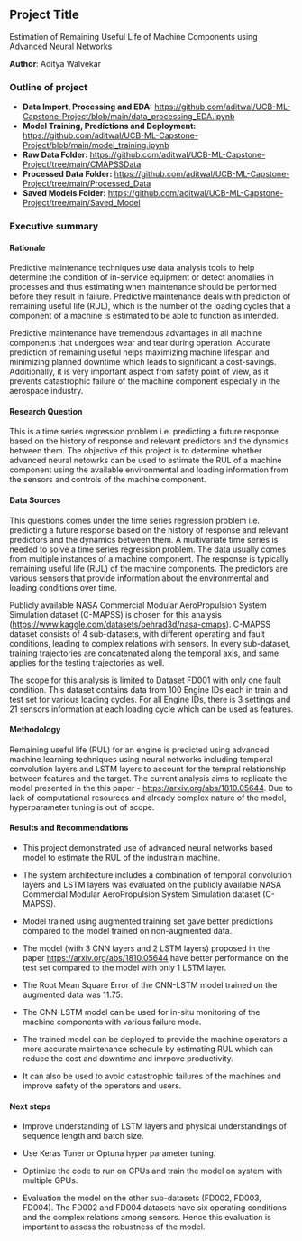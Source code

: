 ## Project Title
Estimation of Remaining Useful Life of Machine Components using Advanced Neural Networks

**Author**: Aditya Walvekar

### Outline of project

- **Data Import, Processing and EDA:** https://github.com/aditwal/UCB-ML-Capstone-Project/blob/main/data_processing_EDA.ipynb
- **Model Training, Predictions and Deployment:** https://github.com/aditwal/UCB-ML-Capstone-Project/blob/main/model_training.ipynb
- **Raw Data Folder:** https://github.com/aditwal/UCB-ML-Capstone-Project/tree/main/CMAPSSData
- **Processed Data Folder:** https://github.com/aditwal/UCB-ML-Capstone-Project/tree/main/Processed_Data
- **Saved Models Folder:** https://github.com/aditwal/UCB-ML-Capstone-Project/tree/main/Saved_Model

### Executive summary

#### Rationale

Predictive maintenance techniques use data analysis tools to help determine the condition of in-service equipment or detect anomalies in processes and thus estimating when maintenance should be performed before they result in failure. Predictive maintenance deals with prediction of remaining useful life (RUL), which is the number of the loading cycles that a component of a machine is estimated to be able to function as intended. 

Predictive maintenance have tremendous advantages in all machine components that undergoes wear and tear during operation. Accurate prediction of remaining useful helps maximizing machine lifespan and minimizing planned downtime which leads to significant a cost-savings.  Additionally, it is very important aspect from safety point of view, as it prevents catastrophic failure of the machine component especially in the aerospace industry.

#### Research Question

This is a time series regression problem i.e. predicting a future response based on the history of response and relevant predictors and the dynamics between them. The objective of this project is to determine whether advanced neural netowrks can be used to estimate the RUL of a machine component using the available environmental and loading information from the sensors and controls of the machine component. 

#### Data Sources

This questions comes under the time series regression problem i.e. predicting a future response based on the history of response and relevant predictors and the dynamics between them. A multivariate time series is needed to solve a time series regression problem. The data usually comes from multiple instances of a machine component. The response is typically remaining useful life (RUL) of the machine components. The predictors are various sensors that provide information about the environmental and loading conditions over time. 

Publicly available NASA Commercial Modular AeroPropulsion System Simulation dataset (C-MAPSS) is chosen for this analysis (https://www.kaggle.com/datasets/behrad3d/nasa-cmaps). C-MAPSS dataset consists of 4 sub-datasets, with different operating and fault conditions, leading to complex relations with sensors. In every sub-dataset, training trajectories are concatenated along the temporal axis, and same applies for the testing trajectories as well.

The scope for this analysis is limited to Dataset FD001 with only one fault condition. This dataset contains data from 100 Engine IDs each in train and test set for various loading cycles. For all Engine IDs, there is 3 settings and 21 sensors information at each loading cycle which can be used as features.

#### Methodology

Remaining useful life (RUL) for an engine is predicted using advanced machine learning techniques using neural networks including temporal convolution layers and LSTM layers to account for the tempral relationship between features and the target. The current analysis aims to replicate the model presented in the this paper - https://arxiv.org/abs/1810.05644. Due to lack of computational resources and already complex nature of the model, hyperparameter tuning is out of scope. 

#### Results and Recommendations

* This project demonstrated use of advanced neural networks based model to estimate the RUL of the industrain machine. 

* The system architecture includes a combination of temporal convolution layers and LSTM layers was evaluated on the publicly available NASA Commercial Modular AeroPropulsion System Simulation dataset (C-MAPSS). 

* Model trained using augmented training set gave better predictions compared to the model trained on non-augmented data. 

* The model (with 3 CNN layers and 2 LSTM layers) proposed in the paper https://arxiv.org/abs/1810.05644  have better performance on the test set compared to the model with only 1 LSTM layer. 

* The Root Mean Square Error of the CNN-LSTM model trained on the augmented data was 11.75.

* The CNN-LSTM model can be used for in-situ monitoring of the machine components with various failure mode.  

* The trained model can be deployed to provide the machine operators a more accurate maintenance schedule by estimating RUL which can reduce the cost and downtime and imrpove productivity. 

* It can also be used to avoid catastrophic failures of the machines and improve safety of the operators and users. 

#### Next steps

* Improve understanding of LSTM layers and physical understandings of sequence length and batch size.

* Use Keras Tuner or Optuna hyper parameter tuning.

* Optimize the code to run on GPUs and train the model on system with multiple GPUs. 

* Evaluation the model on the other sub-datasets (FD002, FD003, FD004). The FD002 and FD004 datasets have six operating
conditions and the complex relations among sensors. Hence this evaluation is important to assess the robustness of the model.
